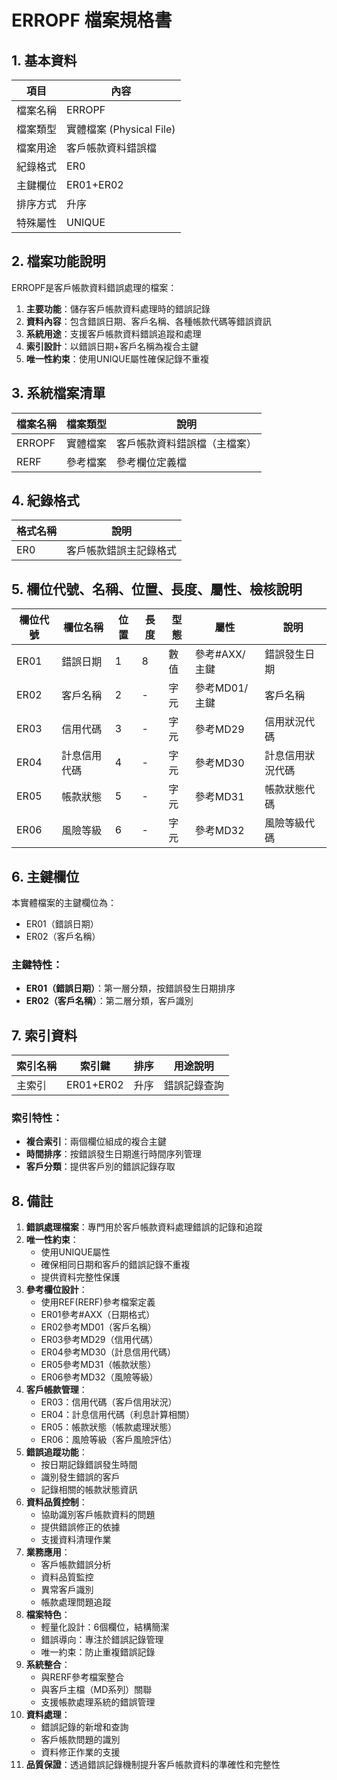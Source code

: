 # ERROPF 檔案規格書

## 1. 基本資料

| 項目 | 內容 |
|------|------|
| 檔案名稱 | ERROPF |
| 檔案類型 | 實體檔案 (Physical File) |
| 檔案用途 | 客戶帳款資料錯誤檔 |
| 紀錄格式 | ER0 |
| 主鍵欄位 | ER01+ER02 |
| 排序方式 | 升序 |
| 特殊屬性 | UNIQUE |

## 2. 檔案功能說明

ERROPF是客戶帳款資料錯誤處理的檔案：

1. **主要功能**：儲存客戶帳款資料處理時的錯誤記錄
2. **資料內容**：包含錯誤日期、客戶名稱、各種帳款代碼等錯誤資訊
3. **系統用途**：支援客戶帳款資料錯誤追蹤和處理
4. **索引設計**：以錯誤日期+客戶名稱為複合主鍵
5. **唯一性約束**：使用UNIQUE屬性確保記錄不重複

## 3. 系統檔案清單

| 檔案名稱 | 檔案類型 | 說明 |
|----------|----------|------|
| ERROPF | 實體檔案 | 客戶帳款資料錯誤檔（主檔案） |
| RERF | 參考檔案 | 參考欄位定義檔 |

## 4. 紀錄格式

| 格式名稱 | 說明 |
|----------|------|
| ER0 | 客戶帳款錯誤主記錄格式 |

## 5. 欄位代號、名稱、位置、長度、屬性、檢核說明

| 欄位代號 | 欄位名稱 | 位置 | 長度 | 型態 | 屬性 | 說明 |
|----------|----------|------|------|------|------|------|
| ER01 | 錯誤日期 | 1 | 8 | 數值 | 參考#AXX/主鍵 | 錯誤發生日期 |
| ER02 | 客戶名稱 | 2 | - | 字元 | 參考MD01/主鍵 | 客戶名稱 |
| ER03 | 信用代碼 | 3 | - | 字元 | 參考MD29 | 信用狀況代碼 |
| ER04 | 計息信用代碼 | 4 | - | 字元 | 參考MD30 | 計息信用狀況代碼 |
| ER05 | 帳款狀態 | 5 | - | 字元 | 參考MD31 | 帳款狀態代碼 |
| ER06 | 風險等級 | 6 | - | 字元 | 參考MD32 | 風險等級代碼 |

## 6. 主鍵欄位

本實體檔案的主鍵欄位為：
- ER01（錯誤日期）
- ER02（客戶名稱）

### 主鍵特性：
- **ER01（錯誤日期）**：第一層分類，按錯誤發生日期排序
- **ER02（客戶名稱）**：第二層分類，客戶識別

## 7. 索引資料

| 索引名稱 | 索引鍵 | 排序 | 用途說明 |
|----------|--------|------|----------|
| 主索引 | ER01+ER02 | 升序 | 錯誤記錄查詢 |

### 索引特性：
- **複合索引**：兩個欄位組成的複合主鍵
- **時間排序**：按錯誤發生日期進行時間序列管理
- **客戶分類**：提供客戶別的錯誤記錄存取

## 8. 備註

1. **錯誤處理檔案**：專門用於客戶帳款資料處理錯誤的記錄和追蹤
2. **唯一性約束**：
   - 使用UNIQUE屬性
   - 確保相同日期和客戶的錯誤記錄不重複
   - 提供資料完整性保護
3. **參考欄位設計**：
   - 使用REF(RERF)參考檔案定義
   - ER01參考#AXX（日期格式）
   - ER02參考MD01（客戶名稱）
   - ER03參考MD29（信用代碼）
   - ER04參考MD30（計息信用代碼）
   - ER05參考MD31（帳款狀態）
   - ER06參考MD32（風險等級）
4. **客戶帳款管理**：
   - ER03：信用代碼（客戶信用狀況）
   - ER04：計息信用代碼（利息計算相關）
   - ER05：帳款狀態（帳款處理狀態）
   - ER06：風險等級（客戶風險評估）
5. **錯誤追蹤功能**：
   - 按日期記錄錯誤發生時間
   - 識別發生錯誤的客戶
   - 記錄相關的帳款狀態資訊
6. **資料品質控制**：
   - 協助識別客戶帳款資料的問題
   - 提供錯誤修正的依據
   - 支援資料清理作業
7. **業務應用**：
   - 客戶帳款錯誤分析
   - 資料品質監控
   - 異常客戶識別
   - 帳款處理問題追蹤
8. **檔案特色**：
   - 輕量化設計：6個欄位，結構簡潔
   - 錯誤導向：專注於錯誤記錄管理
   - 唯一約束：防止重複錯誤記錄
9. **系統整合**：
   - 與RERF參考檔案整合
   - 與客戶主檔（MD系列）關聯
   - 支援帳款處理系統的錯誤管理
10. **資料處理**：
    - 錯誤記錄的新增和查詢
    - 客戶帳款問題的識別
    - 資料修正作業的支援
11. **品質保證**：透過錯誤記錄機制提升客戶帳款資料的準確性和完整性 